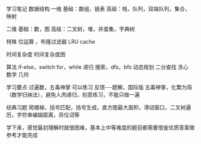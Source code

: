 学习笔记
数据结构
一维
基础：数组，链表 
高级：栈，队列，双端队列，集合，映射

二维
基础：数，图
高级：二叉树，堆，并查集，字典树

特殊
位运算 ，布隆过滤器
LRU cache

时间复杂度 时间复杂度图

算法
if-else，switch
for，while
递归
搜索，dfs，bfs
动态规划
二分查找
贪心
数学 几何

学习要点
过遍数，五毒神掌
可以练习
反馈---题解，国际版
五毒神掌，化繁为简（数学归纳法），避免人肉递归，刻意练习，不能只做一遍

经典习题
爬楼梯，括号匹配，括号生成，直方图最大面积，滑动窗口，二叉树遍历，字符串编辑距离，异位词等

学下来，感觉最初理解时就很困难，基本上中等难度的题目都需要借鉴优质答案做参考才能完成

